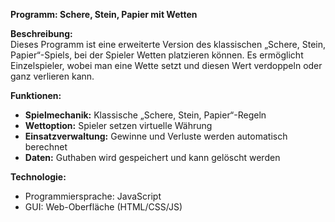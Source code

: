 **Programm: Schere, Stein, Papier mit Wetten**  

**Beschreibung:**  
Dieses Programm ist eine erweiterte Version des klassischen „Schere, Stein, Papier“-Spiels, bei der Spieler Wetten platzieren können. Es ermöglicht Einzelspieler, wobei man eine Wette setzt und diesen Wert verdoppeln oder ganz verlieren kann.  

**Funktionen:**  
- **Spielmechanik:** Klassische „Schere, Stein, Papier“-Regeln  
- **Wettoption:** Spieler setzen virtuelle Währung 
- **Einsatzverwaltung:** Gewinne und Verluste werden automatisch berechnet
- **Daten:** Guthaben wird gespeichert und kann gelöscht werden 

**Technologie:**  
- Programmiersprache: JavaScript  
- GUI: Web-Oberfläche (HTML/CSS/JS)

